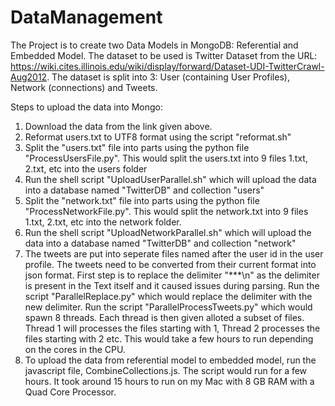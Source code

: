 DataManagement
==============

The Project is to create two Data Models in MongoDB: Referential and Embedded Model. The dataset to be used is Twitter Dataset from the URL: https://wiki.cites.illinois.edu/wiki/display/forward/Dataset-UDI-TwitterCrawl-Aug2012. The dataset is split into 3: User (containing User Profiles), Network (connections) and Tweets. 

Steps to upload the data into Mongo:

1. Download the data from the link given above.
2. Reformat users.txt to UTF8 format using the script "reformat.sh"
3. Split the "users.txt" file into parts using the python file "ProcessUsersFile.py". This would split the users.txt into 9 files 1.txt, 2.txt, etc into the users folder
4. Run the shell script "UploadUserParallel.sh" which will upload the data into a database named "TwitterDB" and collection "users"
5. Split the "network.txt" file into parts using the python file "ProcessNetworkFile.py". This would split the network.txt into 9 files 1.txt, 2.txt, etc into the network folder.
6. Run the shell script "UploadNetworkParallel.sh" which will upload the data into a database named "TwitterDB" and collection "network"
7. The tweets are put into seperate files named after the user id in the user profile. The tweets need to be converted from their current format into json format. First step is to replace the delimiter "***\n" as the delimiter is present in the Text itself and it caused issues during parsing. Run the script "ParallelReplace.py" which would replace the delimiter with the new delimiter. Run the script "ParallelProcessTweets.py" which would spawn 8 threads. Each thread is then given alloted a subset of files. Thread 1 will processes the files starting with 1, Thread 2 processes the files starting with 2 etc. This would take a few hours to run depending on the cores in the CPU. 
8. To upload the data from referential model to embedded model, run the javascript file, CombineCollections.js. The script would run for a few hours. It took around 15 hours to run on my Mac with 8 GB RAM with a Quad Core Processor.

